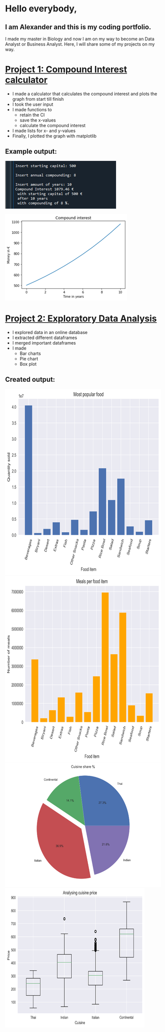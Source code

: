 # Hello everybody, 
## I am Alexander and this is my coding portfolio.

I made my master in Biology and now I am on my way to become an Data Analyst or Business Analyst.
Here, I will share some of my projects on my way.


# [Project 1: Compound Interest calculator](https://github.com/CrazyShaddy/Compound_Interest_Calculator)
* I made a calculator that calculates the compound interest and plots the graph from start till finish
* I took the user input
* I made functions to 
  * retain the CI
  * save the x-values
  * calculate the compound interest
* I made lists for x- and y-values
* Finally, I plotted the graph with matplotlib

## Example output:

![](/images/Output_console.png)

![](/images/CI_example.png)

# [Project 2: Exploratory Data Analysis]()
* I explored data in an online database
* I extracted different dataframes
* I merged important dataframes
* I made 
  * Bar charts
  * Pie chart
  * Box plot

## Created output:
<img src="./images/bar_chart_001.png" width="600" height="600">

<img src="./images/bar_chart_meals_per_food.png" width="600" height="600">

<img src="./images/pie_chart_cuisine_share.png" width="550" height="400">

<img src="./images/box_cuisine_price.png" width="450" height="450">


